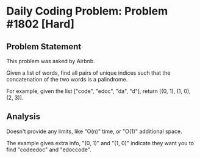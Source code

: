 # Daily Coding Problem: Problem #1802 [Hard]

## Problem Statement

This problem was asked by Airbnb.

Given a list of words,
find all pairs of unique indices such that the concatenation of the two
words is a palindrome.

For example, given the list
["code", "edoc", "da", "d"],
return [(0, 1), (1, 0), (2, 3)].

## Analysis

Doesn't provide any limits, like "O(n)" time, or "O(1)" additional space.

The example gives extra info, "(0, 1)" and "(1, 0)" indicate
they want you to find "codeedoc" and "edoccode".

